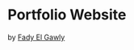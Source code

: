# Portfolio Website

by  <a href="https://github.com/fadyelgawly" rel="akshay2211">Fady El Gawly</a>
